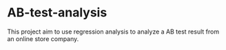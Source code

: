 # AB-test-analysis
This project aim to use regression analysis to analyze a AB test result from an online store company.
